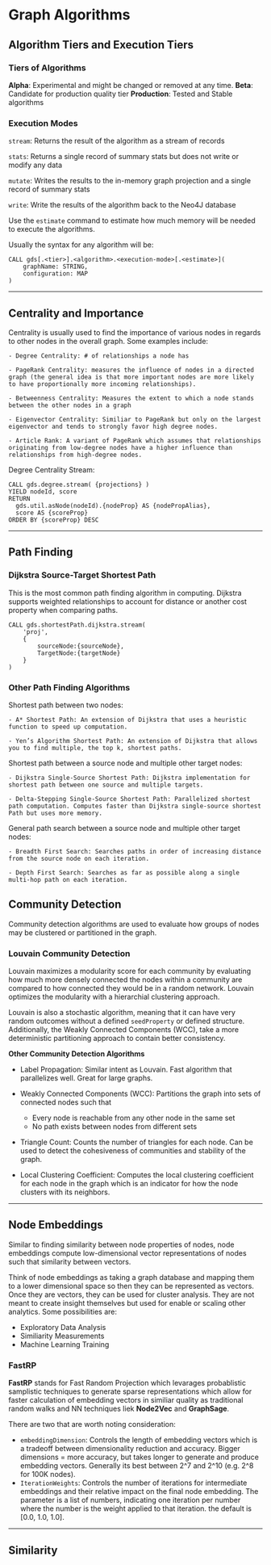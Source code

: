 # Graph Algorithms

## Algorithm Tiers and Execution Tiers

### Tiers of Algorithms
**Alpha**: Experimental and might be changed or removed at any time. 
**Beta**: Candidate for production quality tier
**Production**: Tested and Stable algorithms

### Execution Modes

`stream`: Returns the result of the algorithm as a stream of records

`stats`: Returns a single record of summary stats but does not write or modify any data

`mutate`: Writes the results to the in-memory graph projection and a single record of summary stats

`write`: Write the results of the algorithm back to the Neo4J database 

Use the `estimate` command to estimate how much memory will be needed to execute the algorithms.

Usually the syntax for any algorithm will be:

```
CALL gds[.<tier>].<algorithm>.<execution-mode>[.<estimate>](
	graphName: STRING,
	configuration: MAP
)
```

---
## Centrality and Importance
Centrality is usually used to find the importance of various nodes in regards to other nodes in the overall graph. Some examples include:

    - Degree Centrality: # of relationships a node has

    - PageRank Centrality: measures the influence of nodes in a directed graph (the general idea is that more important nodes are more likely to have proportionally more incoming relationships).

    - Betweenness Centrality: Measures the extent to which a node stands between the other nodes in a graph

    - Eigenvector Centrality: Similiar to PageRank but only on the largest eigenvector and tends to strongly favor high degree nodes.

    - Article Rank: A variant of PageRank which assumes that relationships originating from low-degree nodes have a higher influence than relationships from high-degree nodes.

Degree Centrality Stream:

```
CALL gds.degree.stream( {projections} )
YIELD nodeId, score
RETURN
  gds.util.asNode(nodeId).{nodeProp} AS {nodePropAlias},
  score AS {scoreProp}
ORDER BY {scoreProp} DESC
```


---

## Path Finding

### Dijkstra Source-Target Shortest Path

This is the most common path finding algorithm in computing. Dijkstra supports weighted relationships to account for distance or another cost property when comparing paths. 

```
CALL gds.shortestPath.dijkstra.stream(
    'proj',
    {
        sourceNode:{sourceNode},
        TargetNode:{targetNode}
    }
)
```

### Other Path Finding Algorithms

Shortest path between two nodes:

    - A* Shortest Path: An extension of Dijkstra that uses a heuristic function to speed up computation.

    - Yen’s Algorithm Shortest Path: An extension of Dijkstra that allows you to find multiple, the top k, shortest paths.

Shortest path between a source node and multiple other target nodes:

    - Dijkstra Single-Source Shortest Path: Dijkstra implementation for shortest path between one source and multiple targets.

    - Delta-Stepping Single-Source Shortest Path: Parallelized shortest path computation. Computes faster than Dijkstra single-source shortest Path but uses more memory.

General path search between a source node and multiple other target nodes:

    - Breadth First Search: Searches paths in order of increasing distance from the source node on each iteration.

    - Depth First Search: Searches as far as possible along a single multi-hop path on each iteration.



## Community Detection

Community detection algorithms are used to evaluate how groups of nodes may be clustered or partitioned in the graph. 

### Louvain Community Detection

Louvain maximizes a modularity score for each community by evaluating how much more densely connected the nodes within a community are compared to how connected they would be in a random network. Louvain optimizes the modularity with a hierarchial clustering approach.

Louvain is also a stochastic algorithm, meaning that it can have very random outcomes without a defined `seedProperty` or defined structure. Additionally, the Weakly Connected Components (WCC), take a more deterministic partitioning approach to contain better consistency.


**Other Community Detection Algorithms**
- Label Propagation: Similar intent as Louvain. Fast algorithm that parallelizes well. Great for large graphs.

- Weakly Connected Components (WCC): Partitions the graph into sets of connected nodes such that
    - Every node is reachable from any other node in the same set
    - No path exists between nodes from different sets

- Triangle Count: Counts the number of triangles for each node. Can be used to detect the cohesiveness of communities and stability of the graph.

- Local Clustering Coefficient: Computes the local clustering coefficient for each node in the graph which is an indicator for how the node clusters with its neighbors.

---

## Node Embeddings

Similar to finding similarity between node properties of nodes, node embeddings compute low-dimensional vector representations of nodes such that similarity between vectors.

Think of node embeddings as taking a graph database and mapping them to a lower dimensional space so then they can be represented as vectors. Once they are vectors, they can be used for cluster analysis. They are not meant to create insight themselves but used for enable or scaling other analytics. 
Some possibilities are:
- Exploratory Data Analysis
- Similiarity Measurements
- Machine Learning Training

### FastRP

**FastRP** stands for Fast Random Projection which levarages probablistic samplistic techniques to generate sparse representations which allow for faster calculation of embedding vectors in similiar quality as traditional random walks and NN techniques liek **Node2Vec** and **GraphSage**. 

There are two that are worth noting consideration:
- `embeddingDimension`: Controls the length of embedding vectors which is a tradeoff between dimensionality reduction and accuracy. Bigger dimensions = more accuracy, but takes longer to generate and produce embedding vectors.
Generally its best between 2^7 and 2^10 (e.g. 2^8 for 100K nodes). 
- `IterationWeights`: Controls the number of iterations for intermediate embeddings and their relative impact on the final node embedding. The parameter is a list of numbers, indicating one iteration per number where the number is the weight applied to that iteration. the default is [0.0, 1.0, 1.0].

---
## Similarity